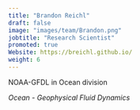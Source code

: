 ```yaml
---
title: "Brandon Reichl"
draft: false
image: "images/team/Brandon.png"
jobtitle: "Research Scientist"
promoted: true
Website: https://breichl.github.io/
weight: 6
---
```



NOAA-GFDL in Ocean division

*Ocean - Geophysical Fluid Dynamics*


